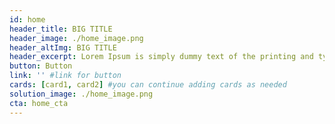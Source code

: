 ```yaml
---
id: home
header_title: BIG TITLE
header_image: ./home_image.png
header_altImg: BIG TITLE
header_excerpt: Lorem Ipsum is simply dummy text of the printing and typesetting industry. Lorem Ipsum has been the industry's standard dummy text ever since the 1500s, when an unknown printer took a galley of type and scrambled it to make a type specimen book.
button: Button
link: '' #link for button
cards: [card1, card2] #you can continue adding cards as needed
solution_image: ./home_image.png
cta: home_cta
---
```

